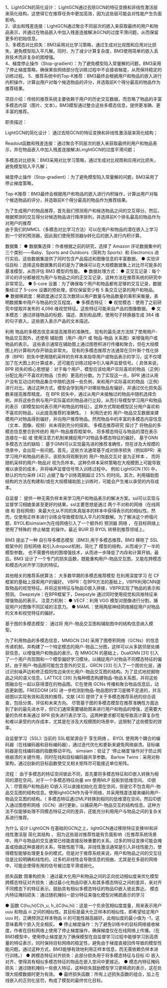 1、LightGCN的简化设计： LightGCN通过去除GCN的特征变换和非线性激活层来简化结构，这使得它在推荐任务中更加高效，因为这些层可能会对性能产生负面影响。  
2、读出和残差连接：LightGCN通过聚合不同层次的嵌入来获取最终的用户和物品表示，并通过在物品嵌入中加入残差连接解决GCN的过度平滑问题，从而保留更多的初始信息。  
3、多模态对比损失：BM3采用对比学习策略，通过生成对比视图和应用对比损失，避免模型陷入平凡解。同时，为了减少计算复杂度，BM3使用简单的嵌入丢弃技术而非复杂的图增强。  
4、梯度停止操作（Stop-gradient）：为了避免模型陷入常量解的问题，BM3采用了停止梯度策略，确保某些网络部分在训练过程中不会接收梯度，从而保持稳定的训练过程。
5、推荐系统中的Top-K推荐：BM3最终会根据用户和物品的嵌入进行内积操作，计算出用户对每个候选物品的评分，并选取前K个得分最高的物品作为推荐结果。


项目介绍：传统的推荐系统主要依赖于用户的历史交互数据，而忽略了物品的丰富多模态内容（图片、文本）。BM3模型通过整合这些多模态信息，提供更准确、更丰富的推荐。

职责描述：

LightGCN的简化设计： 通过去除GCN的特征变换和非线性激活层来简化结构；

Readout函数和残差连接：通过聚合不同层次的嵌入来获取最终的用户和物品表示，并在物品嵌入中加入残差连接解决LinghtGCN的过度平滑问题；

多模态对比损失：BM3采用对比学习策略，通过生成对比视图和应用对比损失，避免模型陷入平凡解；

梯度停止操作（Stop-gradient）：为了避免模型陷入常量解的问题，BM3采用了停止梯度策略，

Top-K推荐：BM3最终会根据用户和物品的嵌入进行内积操作，计算出用户对每个候选物品的评分，并选取前K个得分最高的物品作为推荐结果。


 为了生成用户的物品推荐，首先我们预测用户和候选物品之间的交互得分。然后，根据预测的交互得分对候选物品进行降序排列，并选择前K个排名最高的物品作为对用户的推荐  
 由于我们的MMCL（多模态对比学习方法）可以在用户和物品的潜在嵌入上学习到一个好的预测器，因此我们使用预测器𝑓𝑝转化后的嵌入进行内积计算。  

数据集：
● 数据集选择：作者根据之前的研究，选择了 Amazon 评论数据集中的三个类别——Baby、Sports and Outdoors（简称为 Sports）和 Electronics 进行实验。这些数据集提供了同时包含产品描述和图像信息的丰富数据。
● 实验评估目标：选择这些数据集的目的是为了确保可以在大规模数据集上对比尽可能多的基准模型，从而评估 BM3 模型的性能。
● 数据处理方式：
● 正交互记录：每个评论的评分都被视为用户与物品之间的正交互记录，这种方法在推荐系统的研究中非常常见。
● 5-core 设置：为了确保每个用户和物品都有足够的交互记录，数据集经过了 5-core 设置的预处理，即仅保留至少有 5 条交互记录的用户和物品。
● 数据稀疏度：稀疏度通过交互次数除以用户数量与物品数量的乘积来衡量，表明数据集中用户与物品的交互程度。
● 多模态特征：
● 视觉模态：使用了之前研究中提取并发布的 4,096 维视觉特征。这些特征可能来自产品的图像数据。
● 文本模态：通过拼接物品的标题、描述、类别和品牌，使用句子转换器生成 384 维的句子嵌入，这些嵌入表示产品的文本描述。


利用 物品的多模态信息来提高推荐的准确性。
现有的最先进方法除了使用用户-物品交互图外，还使用 辅助图（用户-用户 或 物品-物品 关系图）来增强用户或物品的表示。
这些表示通常在辅助图上通过图卷积进行传播和聚合，但在大规模图上的计算和内存开销会非常大。
现有的多模态推荐方法通常在贝叶斯个性化排序（BPR）损失中使用随机采样的负样本来指导用户或物品表示的学习，这不仅增加了在大图上的计算成本，还可能在训练过程中引入噪声监督信号。（ 具体来说，BPR 损失的核心思想是：对于每个用户，模型应该给用户实际喜欢的物品（正例）分配比用户不喜欢的物品（负例）更高的分数。为了实现这一点，BPR 通过从用户没有互动过的物品集合中随机选择一些负例，来和用户实际喜欢的物品（正例）进行对比。通过这种方式，模型会学到用户对哪些物品有偏好，并通过优化损失函数来提高推荐精度。   在 BPR 损失中，通过从用户未接触过的物品中随机选择负例，并将这些负例与用户实际喜欢的物品进行比较，从而引导模型学习用户和物品的表示（即模型如何表示用户和物品的特征）。这种方式帮助模型区分用户喜欢和不喜欢的物品，以此提高推荐的准确性。  ）
利用历史的 用户-物品交互数据来建模用户对物品得到偏好，并向用户推荐物品。然而物品中的丰富的多模态内容信息（文本、图像、视频）尚未得到充分的探索。
多模态推荐研究  探讨了 将物品的多模态信息整合到传统的 用户-物品推荐框架中。
将多模态特征与物品的潜在表示连接在一起  或 使用注意力机制来捕捉用户对物品多模态特征的偏好。
基于GNN多模态方法的缺陷：
基于GNN可以实现最先进的推荐准确性，但在涉及大规模的场景中，会出现一些问题。首先，这些方法通常基于成对排序损失（例如BPR）来学习用户和物品的表示，该损失将观察到的 用户-物品交互对 是为正样本 ， 而将随机采样的用户-物品对 视为负样本。这种负样本采样策略在大规模图上可能导致难以承受的成本，并将噪声监督信号带入训练过程中。
 例如 LightGCN [10] 中，默认的均匀采样 [42] 占据了每个训练周期超过 25% 的时间。其次，利用辅助图结构的方法在构建和/或在大规模辅助图上训练时，可能会产生难以承受的内存成本。  

自监督：
提供一种无需负样本来学习用户和物品表示的解决方案。ssl可以实现与监督学习相媲美甚至更好的结果。ssl主要思想是通过 两个不对称的网络（在线网络 和 目标网络）来最大化从不同的失真版本的样本中获得表示的的相似性。然而，仅使用正样本进行训练会导致模型陷入平凡的常数解。为了解决这个坍塌问题，BYOL和simsiam为在线网络引入了一个额外的 预测器 网络 ， 在目标网络上使用了特殊的  停止梯度 的操作。最近  BUIR 将 BYOL 转移到推荐领域上。

BM3
提出了一种 自引导多模态模型（BM3),用于多模态推荐。BM3 移除了 SSL 框架中的 目标网络 和引入dropout机制，简化了 模型的结构，从而减少了一半的模型参数。 也不需要传统的图增强技术，从而进一步降低了内存和计算开销。最后，BM3 设计了一个专门的损失函数，既能重构用户-物品交互图，又能在跨模态和模态内对齐学习到的特征。

其他相关的推荐系统算法：
大多数早期的多模态推荐模型 在利用深度学习 在 CF 框架的基础上探索用户的偏好。
VBPR：在BPR方法的基础上，VBPR利用CNN提取物品的视觉特征。并将这些特征与物品ID嵌入拼接，VBPR实现了物品的表示和预测。
Deepstyle：在BPR框架下，Deepstyle  通过同时使用视觉和风格特征来增强物品的表示。
注意力机制：
● VECF：利用 VGG 模型对图像进行分割，捕捉用户对图像不同区域的注意力。
● MAML：使用两层神经网络捕捉用户对物品的文本和视觉特征的偏好。

基于图的多模态模型：
通过将 用户-物品交互图和辅助图中的结构信息纳入模型。

为了利用物品的多模态信息，MMGCN [34] 采用了图卷积网络（GCNs）的信息传递机制，并构建了一个特定模态的用户-物品二分图，这样可以从多跳邻居处捕获信息，以增强用户和物品的表示。在 MMGCN 的基础上，DualGNN [31] 引入了一个用户共现图和一个模型偏好学习模块，以捕捉用户对物品不同模态特征的偏好。由于用户-物品图可能包含意外的交互，GRCN [33] 引入了一个图优化层，通过识别噪声边和修正假阳性边来优化用户-物品交互图的结构。为了显式地挖掘物品之间的语义信息，LATTICE [39] 为每种模态构建物品-物品关系图，并将这些图融合在一起以获得潜在的物品图。它在使用 GCNs 传播和聚合物品信息后，动态更新图。FREEDOM [45] 进一步检测到物品-物品图的学习是微不足道的，并冻结图以实现有效和高效的推荐。文献 [43] 提供了关于多模态推荐系统的综合调查，包括分类、评估和未来方向。
尽管基于图的多模态模型在推荐准确性方面达到了新的最先进水平，但它们通常需要辅助图来进行用户和物品的增强，还需要大量的负样本来通过 BPR 损失进行表示学习。这两种要求都可能导致高计算复杂性和难以承受的内存成本，尤其是在涉及大规模图的场景中，这限制了这些模型的效率。

自监督学习（SSL):
当前的 SSL框架源自于 孪生网络 。
BYOL 使用两个耦合的编码器（在线编码器和目标编码器），通过迭代优化和更新来避免网络崩溃。目标编码器是在线编码器的指数移动平均。
simsiam：验证了 ‘停止梯度’操作对于防止网络崩溃的关键作用，同时在线和目标编码器共享参数。
Barlow Twins：采用对称架构，通过创新的目标函数使交叉相关矩阵尽可能接近单位矩阵。  

流程：
由于多模态的特征空间彼此不同，首先要将多模态特征和ID嵌入转换为相同的潜在空间。对于一个多模态特征向量 em 使用MLP 投影到低维空间。
ID嵌入：尽管用户和物品的 ID嵌入可以直接初始化在潜在空间，但是它不包含用户-物品交互图的结构信息。使用lightGCN作为骨干网络，并采用残差连接来编码用户-物品交互图的结构。（ 多模态特征通过MLP转换到相同的低维潜在空间，然后ID嵌入通过图卷积网络（GCN）进行更新，以捕获用户-物品交互的结构信息。这种方法不仅能够处理不同模态特征之间的差异，还能充分利用用户与物品之间的复杂关系进行推荐。  


为什么 设计 LightGCN
在基础的GCN之上，lightGCN通过移除特征变换Wl和非线性激活层 简化其结构 ， 因为这些层对推荐性能有负面影响（在推荐系统场景中，用户与物品的交互通常已经能直接反映重要的关系。过多的特征变换可能会掩盖或扭曲这种直接的关系，导致性能下降。非线性激活通常是引入非线性能力，使得模型能够处理更复杂的模式，但是对于推荐系统来说，用户和物品之间的交互往往是比较明确和线性的，过多的非线性会导致信息的扭曲，尤其是在多层的网络中，可能会使得有用的信号被过度平滑或弱化。


损失函数
图重构损失：通过最大化用户和物品之间的正向扰动相似度来优化模型
跨模态特征对齐损失：通过最小化物品ID嵌入和其多模态特征之间的差异，来对齐不同模态下的特征表示。鼓励具有相似多模态特征的物品ID嵌入彼此靠近。
模态内特征掩码损失：通过随机掩码一部分特征来强化模型对稀疏表示的学习

● 函数 C(hu,hi)C(h_u, h_i)C(hu,hi)：这是一个负余弦相似度度量，用来表示用户 uuu 和物品 iii 之间的相似性。其目标是最大化正样本的相似性，即希望给定用户 uuu 时，正确预测正样本物品 iii 的可能性越高越好。此相似度的最小值为 -1，这意味着两个嵌入完全相反。
● 停止梯度操作：为了避免训练中的目标网络接收梯度，作者在目标网络上使用了停止梯度操作，确保梯度仅在在线网络上传播。（在BM3模型中，使用停止梯度是为了确保模型在自监督学习过程中能够学习到高质量的特征表示，同时保持目标网络的稳定性，避免由于梯度直接回传导致的模型性能问题。通过这种方式，BM3能够有效地利用正样本信息，而无需依赖负样本进行训练。）
● 跨模态特征对齐损失：此部分损失用于将多模态特征与目标 ID 嵌入对齐，使得具有相似多模态特征的物品在嵌入空间中更接近。
● 模态内特征掩码损失：通过随机掩码一些嵌入特征，这种损失鼓励模型学习更稀疏的表示，这在处理大规模数据时更为有效。
● 最终损失函数：所有上述损失函数的组合，加上在线嵌入的正则化惩罚，构成了模型的最终优化目标。
